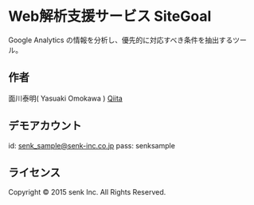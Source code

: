 Web解析支援サービス SiteGoal
======================
Google Analytics の情報を分析し、優先的に対応すべき条件を抽出するツール。

作者
------
面川泰明( Yasuaki Omokawa ) [Qiita](http://qiita.com/omokawa_yasu)
     
デモアカウント
--------
id: senk_sample@senk-inc.co.jp
pass: senksample

ライセンス
----------
Copyright &copy; 2015 senk Inc. All Rights Reserved.
 
